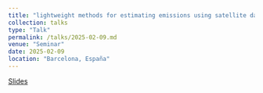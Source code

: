 ```yaml
---
title: "lightweight methods for estimating emissions using satellite data over Spain domain"
collection: talks
type: "Talk"
permalink: /talks/2025-02-09.md
venue: "Seminar"
date: 2025-02-09
location: "Barcelona, España"
---
```


[Slides](_talks/DAFA_Presentation_Andrés.pdf)

